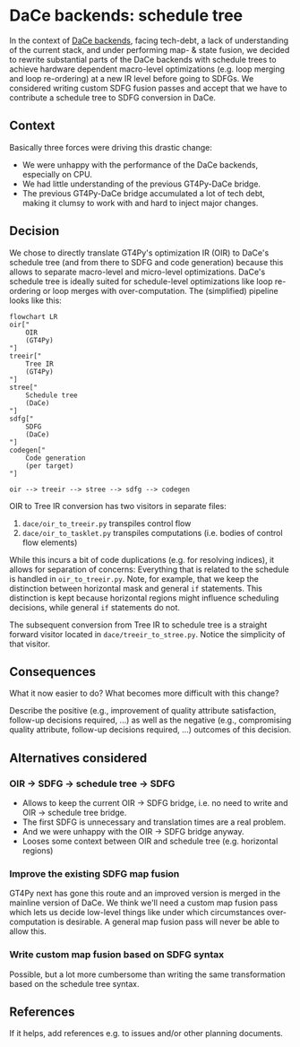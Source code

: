 # DaCe backends: schedule tree

In the context of [DaCe backends](./backend-dace.md), facing tech-debt, a lack of understanding of the current stack, and under performing map- & state fusion, we decided to rewrite substantial parts of the DaCe backends with schedule trees to achieve hardware dependent macro-level optimizations (e.g. loop merging and loop re-ordering) at a new IR level before going to SDFGs. We considered writing custom SDFG fusion passes and accept that we have to contribute a schedule tree to SDFG conversion in DaCe.

## Context

Basically three forces were driving this drastic change:

- We were unhappy with the performance of the DaCe backends, especially on CPU.
- We had little understanding of the previous GT4Py-DaCe bridge.
- The previous GT4Py-DaCe bridge accumulated a lot of tech debt, making it clumsy to work with and hard to inject major changes.

## Decision

We chose to directly translate GT4Py's optimization IR (OIR) to DaCe's schedule tree (and from there to SDFG and code generation) because this allows to separate macro-level and micro-level optimizations. DaCe's schedule tree is ideally suited for schedule-level optimizations like loop re-ordering or loop merges with over-computation. The (simplified) pipeline looks like this:

```mermaid
flowchart LR
oir["
    OIR
    (GT4Py)
"]
treeir["
    Tree IR
    (GT4Py)
"]
stree["
    Schedule tree
    (DaCe)
"]
sdfg["
    SDFG
    (DaCe)
"]
codegen["
    Code generation
    (per target)
"]

oir --> treeir --> stree --> sdfg --> codegen
```

OIR to Tree IR conversion has two visitors in separate files:

1. `dace/oir_to_treeir.py` transpiles control flow
2. `dace/oir_to_tasklet.py` transpiles computations (i.e. bodies of control flow elements)

While this incurs a bit of code duplications (e.g. for resolving indices), it allows for separation of concerns: Everything that is related to the schedule is handled in `oir_to_treeir.py`. Note, for example, that we keep the distinction between horizontal mask and general `if` statements. This distinction is kept because horizontal regions might influence scheduling decisions, while general `if` statements do not.

The subsequent conversion from Tree IR to schedule tree is a straight forward visitor located in `dace/treeir_to_stree.py`. Notice the simplicity of that visitor.

## Consequences

What it now easier to do? What becomes more difficult with this change?

Describe the positive (e.g., improvement of quality attribute satisfaction, follow-up decisions required, ...) as well as the negative (e.g., compromising quality attribute, follow-up decisions required, ...) outcomes of this decision.

## Alternatives considered

### OIR -> SDFG -> schedule tree -> SDFG

- Allows to keep the current OIR -> SDFG bridge, i.e. no need to write and OIR -> schedule tree bridge.
- The first SDFG is unnecessary and translation times are a real problem.
- And we were unhappy with the OIR -> SDFG bridge anyway.
- Looses some context between OIR and schedule tree (e.g. horizontal regions)

### Improve the existing SDFG map fusion

GT4Py next has gone this route and an improved version is merged in the mainline version of DaCe. We think we'll need a custom map fusion pass which lets us decide low-level things like under which circumstances over-computation is desirable. A general map fusion pass will never be able to allow this.

### Write custom map fusion based on SDFG syntax

Possible, but a lot more cumbersome than writing the same transformation based on the schedule tree syntax.

## References

If it helps, add references e.g. to issues and/or other planning documents.
